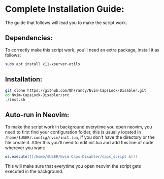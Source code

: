 # Complete Installation Guide:
The guide that follows will lead you to make the script work.

## Dependencies:
To correctly make this script work, you'll need an extra package, install it as follows:

```bash
sudo apt install x11-xserver-utils
```

## Installation:
```bash
git clone https://github.com/OhFrancy/Nvim-CapsLock-Disabler.git
cd Nvim-CapsLock-Disabler/src
./inst.sh
```

## Auto-run in Neovim:
To make the script work in background everytime you open neovim, you need to first find your configuration folder,
this is usually located in `/home/$USER/.config/nvim/init.lua`, if you don't have the directory or the file create it.
After this you'll need to edit init.lua and add this line of code wherever you want:
```lua
os.execute([[/home/$USER/Nvim-Caps-Disabler/caps_script &]])
```
This will make sure that everytime you open neovim the script gets executed in the background.


